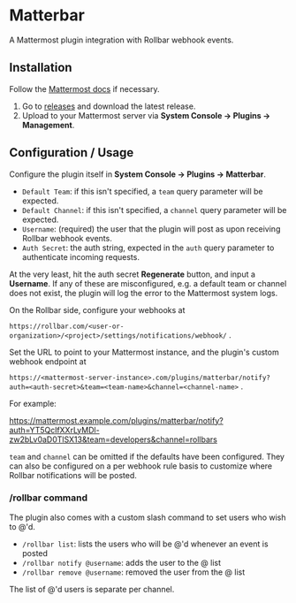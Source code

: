 # Matterbar

A Mattermost plugin integration with Rollbar webhook events.

## Installation

Follow the [Mattermost docs](https://docs.mattermost.com/administration/plugins.html#set-up-guide) if necessary.

1. Go to [releases](https://github.com/danieliu/matterbar/releases) and download the latest release.
2. Upload to your Mattermost server via **System Console -> Plugins -> Management**.

## Configuration / Usage

Configure the plugin itself in **System Console -> Plugins -> Matterbar**.

* `Default Team`: if this isn't specified, a `team` query parameter will be expected.
* `Default Channel`: if this isn't specified, a `channel` query parameter will be expected.
* `Username`: (required) the user that the plugin will post as upon receiving Rollbar webhook events.
* `Auth Secret`: the auth string, expected in the `auth` query parameter to authenticate incoming requests.

At the very least, hit the auth secret **Regenerate** button, and input a **Username**. If any of these are misconfigured, e.g. a default team or channel does not exist, the plugin will log the error to the Mattermost system logs.

On the Rollbar side, configure your webhooks at

`https://rollbar.com/<user-or-organization>/<project>/settings/notifications/webhook/` .

Set the URL to point to your Mattermost instance, and the plugin's custom webhook endpoint at

`https://<mattermost-server-instance>.com/plugins/matterbar/notify?auth=<auth-secret>&team=<team-name>&channel=<channel-name>` .

For example:

https://mattermost.example.com/plugins/matterbar/notify?auth=YT5QclfXXrLyMDl-zw2bLv0aD0TlSX13&team=developers&channel=rollbars

`team` and `channel` can be omitted if the defaults have been configured. They can also be configured on a per webhook rule basis to customize where Rollbar notifications will be posted.

### /rollbar command

The plugin also comes with a custom slash command to set users who wish to @'d.

* `/rollbar list`: lists the users who will be @'d whenever an event is posted
* `/rollbar notify @username`: adds the user to the @ list
* `/rollbar remove @username`: removed the user from the @ list

The list of @'d users is separate per channel.
